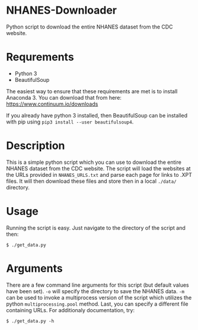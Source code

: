 # NHANES-Downloader
Python script to download the entire NHANES dataset from the CDC website.

# Requrements
* Python 3
* BeautifulSoup

The easiest way to ensure that these requirements are met is to install
Anaconda 3.  You can download that from here:
https://www.continuum.io/downloads

If you already have python 3 installed, then BeautifulSoup can be installed
with pip using `pip3 install --user beautifulsoup4`.


# Description
This is a simple python script which you can use to download the entire NHANES
dataset from the CDC website.  The script will load the websites at the URLs
provided in `NHANES_URLS.txt` and parse each page for links to .XPT files.  It
will then download these files and store then in a local `./data/` directory.

# Usage
Running the script is easy.  Just navigate to the directory of the script and
then:
```
$ ./get_data.py
```

# Arguments
There are a few command line arguments for this script (but default values have
been set).  `-o` will specify the directory to save the NHANES data. `-m` can
be used to invoke a multiprocess version of the script which utilizes the
python `multiprocessing.pool` method.  Last, you can specify a different file
containing URLs.  For additionaly documentation, try:
```
$ ./get_data.py -h
```
